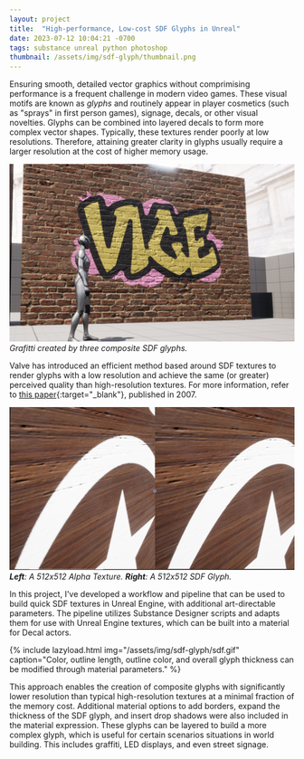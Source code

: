 ```yaml
---
layout: project
title:  "High-performance, Low-cost SDF Glyphs in Unreal"
date: 2023-07-12 10:04:21 -0700
tags: substance unreal python photoshop
thumbnail: /assets/img/sdf-glyph/thumbnail.png
---
```


Ensuring smooth, detailed vector graphics without comprimising  performance is a frequent challenge in modern video games. These visual motifs are known as *glyphs* and routinely appear in player cosmetics (such as "sprays" in first person games), signage, decals, or other visual novelties. Glyphs can be combined into layered decals to form more complex vector shapes. Typically, these textures render poorly at low resolutions. Therefore, attaining greater clarity in glyphs usually require a larger resolution at the cost of higher memory usage.

![SDF Glyphs: Main](/assets/img/sdf-glyph/thumbnail.png)
*Grafitti created by three composite SDF glyphs.*

Valve has introduced an efficient method based around SDF textures to render glyphs with a low resolution and achieve the same (or greater) perceived quality than high-resolution textures. For more information, refer to [this paper](https://steamcdn-a.akamaihd.net/apps/valve/2007/SIGGRAPH2007_AlphaTestedMagnification.pdf){:target="_blank"}, published in 2007.

![SDF Glyphs: Compare](/assets/img/sdf-glyph/compare.png)
***Left**: A 512x512 Alpha Texture. **Right**: A 512x512 SDF Glyph.*

In this project, I've developed a workflow and pipeline that can be used to build quick SDF textures in Unreal Engine, with additional art-directable parameters. The pipeline utilizes Substance Designer scripts and adapts them for use with Unreal Engine textures, which can be built into a material for Decal actors.

{% include lazyload.html img="/assets/img/sdf-glyph/sdf.gif" caption="Color, outline length, outline color, and overall glyph thickness can be modified through material parameters." %}

This approach enables the creation of composite glyphs with significantly lower resolution than typical high-resolution textures at a minimal fraction of the memory cost. Additional material options to add borders, expand the thickness of the SDF glyph, and insert drop shadows were also included in the material expression. These glyphs can be layered to build a more complex glyph, which is useful for certain scenarios situations in world building. This includes graffiti, LED displays, and even street signage.